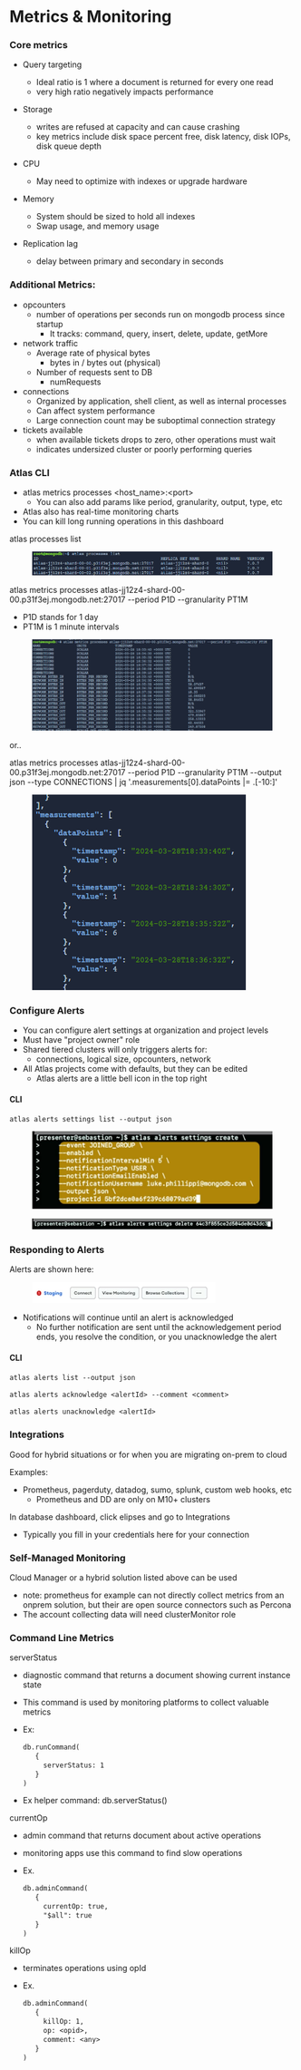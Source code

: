 # Metrics & Monitoring

### Core metrics

* Query targeting
  * Ideal ratio is 1 where a document is returned for every one read
  * very high ratio negatively impacts performance
* Storage
  * writes are refused at capacity and can cause crashing
  * key metrics include disk space percent free, disk latency, disk IOPs, disk queue depth
* CPU
  * May need to optimize with indexes or upgrade hardware
* Memory
  * System should be sized to hold all indexes
  * Swap usage, and memory usage
*   Replication lag

    * delay between primary and secondary in seconds



### Additional Metrics:

* opcounters
  * number of operations per seconds run on mongodb process since startup
    * It tracks: command, query, insert, delete, update, getMore
* network traffic
  * Average rate of physical bytes
    * bytes in / bytes out (physical)
  * Number of requests sent to DB
    * numRequests
* connections
  * Organized by application, shell client, as well as internal processes
  * Can affect system performance
  * Large connection count may be suboptimal connection strategy
* tickets available
  * when available tickets drops to zero, other operations must wait
  * indicates undersized cluster or poorly performing queries



### Atlas CLI

* atlas metrics processes \<host\_name>:\<port>
  * You can also add params like period, granularity, output, type, etc
* Atlas also has real-time monitoring charts
* You can kill long running operations in this dashboard

atlas processes list

<figure><img src="../../.gitbook/assets/image.png" alt=""><figcaption></figcaption></figure>

atlas metrics processes atlas-jj12z4-shard-00-00.p31f3ej.mongodb.net:27017 --period P1D --granularity PT1M

* P1D stands for 1 day
* PT1M is 1 minute intervals

<figure><img src="../../.gitbook/assets/image (1).png" alt=""><figcaption></figcaption></figure>

or..

atlas metrics processes atlas-jj12z4-shard-00-00.p31f3ej.mongodb.net:27017 --period P1D --granularity PT1M --output json --type CONNECTIONS | jq '.measurements\[0].dataPoints |= .\[-10:]'

<figure><img src="../../.gitbook/assets/image (2).png" alt=""><figcaption></figcaption></figure>



### Configure Alerts

* You can configure alert settings at organization and project levels
* Must have "project owner" role
* Shared tiered clusters will only triggers alerts for:
  * connections, logical size, opcounters, network
* All Atlas projects come with defaults, but they can be edited
  * Atlas alerts are a little bell icon in the top right

#### CLI

```
atlas alerts settings list --output json
```

<figure><img src="../../.gitbook/assets/image (3).png" alt=""><figcaption></figcaption></figure>

<figure><img src="../../.gitbook/assets/image (4).png" alt=""><figcaption></figcaption></figure>

### Responding to Alerts

Alerts are shown here:

<div align="left" data-full-width="false">

<figure><img src="../../.gitbook/assets/image (6).png" alt=""><figcaption></figcaption></figure>

</div>

* Notifications will continue until an alert is acknowledged
  * No further notification are sent until the acknowledgement period ends, you resolve the condition, or you unacknowledge the alert

#### CLI

```
atlas alerts list --output json
```

```
atlas alerts acknowledge <alertId> --comment <comment>
```

```
atlas alerts unacknowledge <alertId>
```



### Integrations

Good for hybrid situations or for when you are migrating on-prem to cloud

Examples:

* Prometheus, pagerduty, datadog, sumo, splunk, custom web hooks, etc
  * Prometheus and DD are only on M10+ clusters

In database dashboard, click elipses and go to Integrations

* Typically you fill in your credentials here for your connection



### Self-Managed Monitoring

Cloud Manager or a hybrid solution listed above can be used

* note: prometheus for example can not directly collect metrics from an onprem solution, but their are open source connectors such as Percona
* The account collecting data will need clusterMonitor role



### Command Line Metrics

serverStatus

* diagnostic command that returns a document showing current instance state
* This command is used by monitoring platforms to collect valuable metrics
*   Ex:&#x20;

    ```
    db.runCommand(
       {
         serverStatus: 1
       }
    )
    ```
* Ex helper command: db.serverStatus()

currentOp

* admin command that returns document about active operations
* monitoring apps use this command to find slow operations
*   Ex.&#x20;

    ```
    db.adminCommand(
       {
         currentOp: true,
         "$all": true
       }
    )
    ```

killOp

* terminates operations using opId
*   Ex.&#x20;

    ```
    db.adminCommand(
       {
         killOp: 1,
         op: <opid>,
         comment: <any>
       }
    )
    ```
